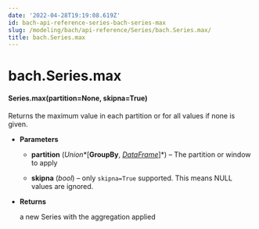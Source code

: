 ```yaml
---
date: '2022-04-28T19:19:08.619Z'
id: bach-api-reference-series-bach-series-max
slug: /modeling/bach/api-reference/Series/bach.Series.max/
title: bach.Series.max
---
```


# bach.Series.max


#### Series.max(partition=None, skipna=True)
Returns the maximum value in each partition or for all values if none is given.


* **Parameters**

    
    * **partition** (*Union**[**GroupBy**, *[*DataFrame*](/docs/modeling/bach/api-reference/DataFrame/bach.DataFrame/#bach.DataFrame)*]*) – The partition or window to apply


    * **skipna** (*bool*) – only `skipna=True` supported. This means NULL values are ignored.



* **Returns**

    a new Series with the aggregation applied


<!-- !! processed by numpydoc !! -->
